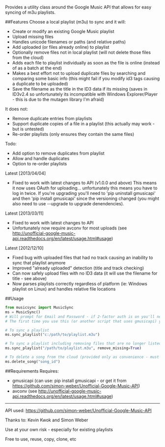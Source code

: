 Provides a utility class around the Google Music API that allows for easy syncing of m3u playlists.

##Features
Choose a local playlist (m3u) to sync and it will:
* Create or modify an existing Google Music playlist
* Upload missing files
* Handles unicode filenames or paths (and relative paths)
* Add uploaded (or files already online) to playlist
* Optionally remove files not in local playlist (will not delete those files from the cloud)
* Adds each file to playlist individually as soon as the file is online (instead of as a batch at
the end)
* Makes a best effort not to upload duplicate files by searching and comparing some basic info (this
might fail if you modify id3 tags causing a duplicate to be uploaded)
* Save the filename as the title in the ID3 data if its missing (saves in ID3v2.4 so unfortunately
its incompatible with Windows Explorer/Player - this is due to the mutagen library I'm afraid)

It does not:
* Remove duplicate entries from playlists
* Support duplicate copies of a file in a playlist (this actually may work - but is untested)
* Re-order playlists (only ensures they contain the same files)

Todo:
* Add option to remove duplicates from playlist
* Allow and handle duplicates
* Option to re-order playlists

Latest [2013/04/04]
* Fixed to work with latest changes to API (v1.0.0 and above) This means it now uses OAuth for uploading... unfortunately this means you have to log in twice. If you're upgrading you'll need to 'pip uninstall gmusicapi' and then 'pip install gmusicapi' since the versioning changed (you might also need to use --upgrade to upgrade denendencies).

Latest [2013/03/11]
* Fixed to work with latest changes to API
* Unfortunately now require avconv for most uploads (see http://unofficial-google-music-api.readthedocs.org/en/latest/usage.html#usage)

Latest [2012/12/10]
* Fixed bug with uploaded files that had no track causing an inability to sync that playlist anymore
* Improved "already uploaded" detection (title and track checking)
* Can now safely upload files with no ID3 data (it will use the filename for title - see above)
* Now parses playlists correctly regardless of platform (ie: Windows playlist on Linux) and handles
relative file locations

##Usage

```python
from musicsync import MusicSync
ms = MusicSync()
# Will prompt for Email and Password - if 2-factor auth is on you'll need to generate a one-time password
# The first time you use this (or another script that uses gmusicapi) you will be prompted to authenticate via an OAuth browser window - you will need to copy paste the URL (be careful - under Windows sometimes spaces are inserted into the copy/paste at new lines)

# To sync a playlist
ms.sync_playlist("c:/path/to/playlist.m3u")

# To sync a playlist including removing files that are no longer listed locally
ms.sync_playlist("/path/to/playlist.m3u", remove_missing=True)

# To delete a song from the cloud (provided only as convenience - must know the song ID)
ms.delete_song("song_id")
```


##Requirements
Requires:
* gmusicapi (can use: pip install gmusicapi - or get it from https://github.com/simon-weber/Unofficial-Google-Music-API)
* avconv (see http://unofficial-google-music-api.readthedocs.org/en/latest/usage.html#usage)

- - -

API used: https://github.com/simon-weber/Unofficial-Google-Music-API

Thanks to: Kevin Kwok and Simon Weber

Use at your own risk - especially for existing playlists

Free to use, reuse, copy, clone, etc
